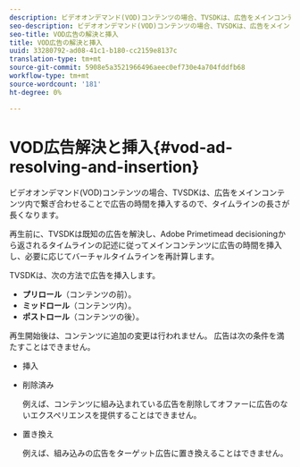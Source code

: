 ```yaml
---
description: ビデオオンデマンド(VOD)コンテンツの場合、TVSDKは、広告をメインコンテンツ内で繋ぎ合わせることで広告の時間を挿入するので、タイムラインの長さが長くなります。
seo-description: ビデオオンデマンド(VOD)コンテンツの場合、TVSDKは、広告をメインコンテンツ内で繋ぎ合わせることで広告の時間を挿入するので、タイムラインの長さが長くなります。
seo-title: VOD広告の解決と挿入
title: VOD広告の解決と挿入
uuid: 33280792-ad08-41c1-b180-cc2159e8137c
translation-type: tm+mt
source-git-commit: 5908e5a3521966496aeec0ef730e4a704fddfb68
workflow-type: tm+mt
source-wordcount: '181'
ht-degree: 0%

---
```



# VOD広告解決と挿入{#vod-ad-resolving-and-insertion}

ビデオオンデマンド(VOD)コンテンツの場合、TVSDKは、広告をメインコンテンツ内で繋ぎ合わせることで広告の時間を挿入するので、タイムラインの長さが長くなります。

再生前に、TVSDKは既知の広告を解決し、Adobe Primetimead decisioningから返されるタイムラインの記述に従ってメインコンテンツに広告の時間を挿入し、必要に応じてバーチャルタイムラインを再計算します。

TVSDKは、次の方法で広告を挿入します。

* **プリロール**（コンテンツの前）。
* **ミッドロール**（コンテンツ内）。
* **ポストロール**（コンテンツの後）。

再生開始後は、コンテンツに追加の変更は行われません。 広告は次の条件を満たすことはできません。

* 挿入
* 削除済み

   例えば、コンテンツに組み込まれている広告を削除してオファーに広告のないエクスペリエンスを提供することはできません。
* 置き換え

   例えば、組み込みの広告をターゲット広告に置き換えることはできません。

